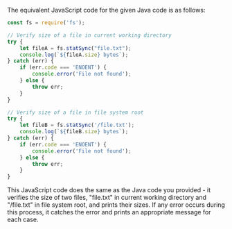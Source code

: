 The equivalent JavaScript code for the given Java code is as follows:

```javascript
const fs = require('fs');

// Verify size of a file in current working directory
try {
    let fileA = fs.statSync("file.txt"); 
    console.log(`${fileA.size} bytes`);
} catch (err) {
    if (err.code === 'ENOENT') {
        console.error('File not found');
    } else {
        throw err;
    }
}

// Verify size of a file in file system root
try {
    let fileB = fs.statSync('/file.txt'); 
    console.log(`${fileB.size} bytes`);
} catch (err) {
    if (err.code === 'ENOENT') {
        console.error('File not found');
    } else {
        throw err;
    }
}
```
This JavaScript code does the same as the Java code you provided - it verifies the size of two files, "file.txt" in current working directory and "/file.txt" in file system root, and prints their sizes. If any error occurs during this process, it catches the error and prints an appropriate message for each case.
